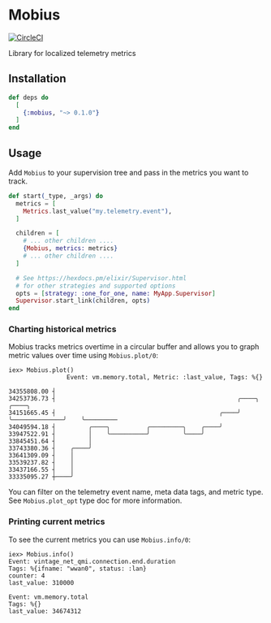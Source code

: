 # Mobius

[![CircleCI](https://circleci.com/gh/mattludwigs/mobius/tree/main.svg?style=svg)](https://circleci.com/gh/mattludwigs/mobius/tree/main)

Library for localized telemetry metrics

## Installation

```elixir
def deps do
  [
    {:mobius, "~> 0.1.0"}
  ]
end
```

## Usage

Add `Mobius` to your supervision tree and pass in the metrics you want to track.

```elixir
def start(_type, _args) do
  metrics = [
    Metrics.last_value("my.telemetry.event"),
  ]

  children = [
    # ... other children ....
    {Mobius, metrics: metrics}
    # ... other children ....
  ]

  # See https://hexdocs.pm/elixir/Supervisor.html
  # for other strategies and supported options
  opts = [strategy: :one_for_one, name: MyApp.Supervisor]
  Supervisor.start_link(children, opts)
end
```

### Charting historical metrics

Mobius tracks metrics overtime in a circular buffer and allows you to graph
metric values over time using `Mobius.plot/0`:

```
iex> Mobius.plot()
                Event: vm.memory.total, Metric: :last_value, Tags: %{}

34355808.00 ┤
34253736.73 ┤                                                  ╭────╮              ╭────╮
34151665.45 ┤                                             ╭────╯    ╰──────────────╯    ╰─────────
34049594.18 ┤         ╭────╮          ╭─────────╮    ╭────╯
33947522.91 ┤         │    ╰──────────╯         ╰────╯
33845451.64 ┤         │
33743380.36 ┤    ╭────╯
33641309.09 ┤    │
33539237.82 ┤    │
33437166.55 ┤    │
33335095.27 ┼────╯
```

You can filter on the telemetry event name, meta data tags, and metric type. See
`Mobius.plot_opt` type doc for more information.

### Printing current metrics

To see the current metrics you can use `Mobius.info/0`:

```
iex> Mobius.info()
Event: vintage_net_qmi.connection.end.duration
Tags: %{ifname: "wwan0", status: :lan}
counter: 4
last_value: 310000

Event: vm.memory.total
Tags: %{}
last_value: 34674312
```

